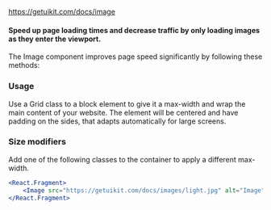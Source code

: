 https://getuikit.com/docs/image

#### Speed up page loading times and decrease traffic by only loading images as they enter the viewport.
The Image component improves page speed significantly by following these methods:




### Usage
Use a Grid class to a block element to give it a max-width and wrap the main content of your website.
The element will be centered and have padding on the sides, that adapts automatically for large screens.

### Size modifiers
Add one of the following classes to the container to apply a different max-width.

```jsx
<React.Fragment>
    <Image src="https://getuikit.com/docs/images/light.jpg" alt="Image" />
</React.Fragment>
```
